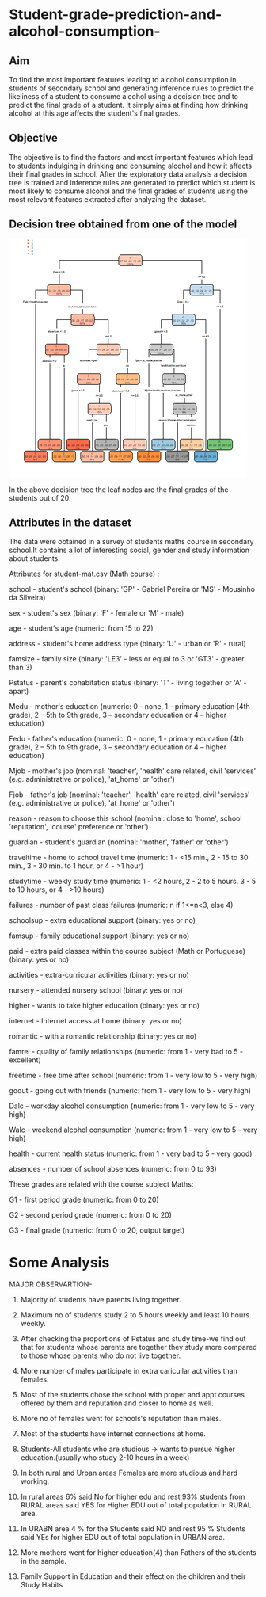 # Student-grade-prediction-and-alcohol-consumption-

## Aim 

To find the most important features leading to alcohol consumption in students of secondary school and generating inference rules to predict the likeliness of a student to consume alcohol using a decision tree and to predict the final grade of a student. It simply aims at finding how drinking alcohol at this age affects the student's final grades.
 
 ## Objective
 
The objective is to find the factors and most important features which lead to students indulging in drinking and consuming alcohol and how it affects their final grades in school. After the exploratory data analysis a decision tree is trained and inference rules are generated to predict which student is most likely to consume alcohol and the final grades of students using the most relevant features extracted after analyzing the dataset.


## Decision tree obtained from one of the model

![Decision Tree](https://github.com/Architectshwet/Student-grade-prediction-and-alcohol-consumption-/blob/master/model.png)


In the above decision tree the leaf nodes are the final grades of the students out of 20.


## Attributes in the dataset

The data were obtained in a survey of students maths course in secondary school.It contains a lot of interesting social, gender and study information about students.


Attributes for student-mat.csv (Math course) :

school - student's school (binary: 'GP' - Gabriel Pereira or 'MS' - Mousinho da Silveira)

sex - student's sex (binary: 'F' - female or 'M' - male)

age - student's age (numeric: from 15 to 22)

address - student's home address type (binary: 'U' - urban or 'R' - rural)

famsize - family size (binary: 'LE3' - less or equal to 3 or 'GT3' - greater than 3)

Pstatus - parent's cohabitation status (binary: 'T' - living together or 'A' - apart)

Medu - mother's education (numeric: 0 - none, 1 - primary education (4th grade), 2 – 5th to 9th grade, 3 – secondary education or 4 – higher education)

Fedu - father's education (numeric: 0 - none, 1 - primary education (4th grade), 2 – 5th to 9th grade, 3 – secondary education or 4 – higher education)

Mjob - mother's job (nominal: 'teacher', 'health' care related, civil 'services' (e.g. administrative or police), 'at_home' or 'other')

Fjob - father's job (nominal: 'teacher', 'health' care related, civil 'services' (e.g. administrative or police), 'at_home' or 'other')

reason - reason to choose this school (nominal: close to 'home', school 'reputation', 'course' preference or 'other')

guardian - student's guardian (nominal: 'mother', 'father' or 'other')

traveltime - home to school travel time (numeric: 1 - <15 min., 2 - 15 to 30 min., 3 - 30 min. to 1 hour, or 4 - >1 hour)

studytime - weekly study time (numeric: 1 - <2 hours, 2 - 2 to 5 hours, 3 - 5 to 10 hours, or 4 - >10 hours)

failures - number of past class failures (numeric: n if 1<=n<3, else 4)

schoolsup - extra educational support (binary: yes or no)

famsup - family educational support (binary: yes or no)

paid - extra paid classes within the course subject (Math or Portuguese) (binary: yes or no)

activities - extra-curricular activities (binary: yes or no)

nursery - attended nursery school (binary: yes or no)

higher - wants to take higher education (binary: yes or no)

internet - Internet access at home (binary: yes or no)

romantic - with a romantic relationship (binary: yes or no)

famrel - quality of family relationships (numeric: from 1 - very bad to 5 - excellent)

freetime - free time after school (numeric: from 1 - very low to 5 - very high)

goout - going out with friends (numeric: from 1 - very low to 5 - very high)

Dalc - workday alcohol consumption (numeric: from 1 - very low to 5 - very high)

Walc - weekend alcohol consumption (numeric: from 1 - very low to 5 - very high)

health - current health status (numeric: from 1 - very bad to 5 - very good)

absences - number of school absences (numeric: from 0 to 93)


These grades are related with the course subject Maths:

G1 - first period grade (numeric: from 0 to 20)

G2 - second period grade (numeric: from 0 to 20)

G3 - final grade (numeric: from 0 to 20, output target)

# Some Analysis

MAJOR OBSERVARTION-

1) Majority of students have parents living together.

2) Maximum no of students study 2 to 5 hours weekly and least 10 hours weekly.

3) After checking the proportions of Pstatus and study time-we find out that for students 
whose parents are together they study more compared to those whose parents who do not live together.

4) More number of males participate in extra caricullar activities than females.

5) Most of the students chose the school with proper and appt courses offered by them and reputation 
   and closer to home as well.
   
6) More no of females went for schools's reputation than males.

7) Most of the students have internet connections at home.

8) Students-All students who are studious -> wants to pursue higher education.(usually who study 2-10 hours in a week)

9) In both rural and Urban areas Females are more studious and hard working.

10) In rural areas 6% said No for higher edu and rest 93% students from RURAL areas said YES for Higher EDU out of total population in RURAL area.

11) In URABN area 4 % for the Students said NO and rest 95 % Students said YEs for higher EDU out of total population in URBAN area.

12) More mothers went for higher education(4) than Fathers of the students in the sample.

13) Family Support in Education and their effect on the children and their Study Habits






